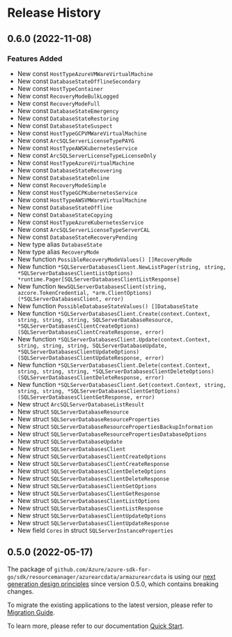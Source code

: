 # Release History

## 0.6.0 (2022-11-08)
### Features Added

- New const `HostTypeAzureVMWareVirtualMachine`
- New const `DatabaseStateOfflineSecondary`
- New const `HostTypeContainer`
- New const `RecoveryModeBulkLogged`
- New const `RecoveryModeFull`
- New const `DatabaseStateEmergency`
- New const `DatabaseStateRestoring`
- New const `DatabaseStateSuspect`
- New const `HostTypeGCPVMWareVirtualMachine`
- New const `ArcSQLServerLicenseTypePAYG`
- New const `HostTypeAWSKubernetesService`
- New const `ArcSQLServerLicenseTypeLicenseOnly`
- New const `HostTypeAzureVirtualMachine`
- New const `DatabaseStateRecovering`
- New const `DatabaseStateOnline`
- New const `RecoveryModeSimple`
- New const `HostTypeGCPKubernetesService`
- New const `HostTypeAWSVMWareVirtualMachine`
- New const `DatabaseStateOffline`
- New const `DatabaseStateCopying`
- New const `HostTypeAzureKubernetesService`
- New const `ArcSQLServerLicenseTypeServerCAL`
- New const `DatabaseStateRecoveryPending`
- New type alias `DatabaseState`
- New type alias `RecoveryMode`
- New function `PossibleRecoveryModeValues() []RecoveryMode`
- New function `*SQLServerDatabasesClient.NewListPager(string, string, *SQLServerDatabasesClientListOptions) *runtime.Pager[SQLServerDatabasesClientListResponse]`
- New function `NewSQLServerDatabasesClient(string, azcore.TokenCredential, *arm.ClientOptions) (*SQLServerDatabasesClient, error)`
- New function `PossibleDatabaseStateValues() []DatabaseState`
- New function `*SQLServerDatabasesClient.Create(context.Context, string, string, string, SQLServerDatabaseResource, *SQLServerDatabasesClientCreateOptions) (SQLServerDatabasesClientCreateResponse, error)`
- New function `*SQLServerDatabasesClient.Update(context.Context, string, string, string, SQLServerDatabaseUpdate, *SQLServerDatabasesClientUpdateOptions) (SQLServerDatabasesClientUpdateResponse, error)`
- New function `*SQLServerDatabasesClient.Delete(context.Context, string, string, string, *SQLServerDatabasesClientDeleteOptions) (SQLServerDatabasesClientDeleteResponse, error)`
- New function `*SQLServerDatabasesClient.Get(context.Context, string, string, string, *SQLServerDatabasesClientGetOptions) (SQLServerDatabasesClientGetResponse, error)`
- New struct `ArcSQLServerDatabaseListResult`
- New struct `SQLServerDatabaseResource`
- New struct `SQLServerDatabaseResourceProperties`
- New struct `SQLServerDatabaseResourcePropertiesBackupInformation`
- New struct `SQLServerDatabaseResourcePropertiesDatabaseOptions`
- New struct `SQLServerDatabaseUpdate`
- New struct `SQLServerDatabasesClient`
- New struct `SQLServerDatabasesClientCreateOptions`
- New struct `SQLServerDatabasesClientCreateResponse`
- New struct `SQLServerDatabasesClientDeleteOptions`
- New struct `SQLServerDatabasesClientDeleteResponse`
- New struct `SQLServerDatabasesClientGetOptions`
- New struct `SQLServerDatabasesClientGetResponse`
- New struct `SQLServerDatabasesClientListOptions`
- New struct `SQLServerDatabasesClientListResponse`
- New struct `SQLServerDatabasesClientUpdateOptions`
- New struct `SQLServerDatabasesClientUpdateResponse`
- New field `Cores` in struct `SQLServerInstanceProperties`


## 0.5.0 (2022-05-17)

The package of `github.com/Azure/azure-sdk-for-go/sdk/resourcemanager/azurearcdata/armazurearcdata` is using our [next generation design principles](https://azure.github.io/azure-sdk/general_introduction.html) since version 0.5.0, which contains breaking changes.

To migrate the existing applications to the latest version, please refer to [Migration Guide](https://aka.ms/azsdk/go/mgmt/migration).

To learn more, please refer to our documentation [Quick Start](https://aka.ms/azsdk/go/mgmt).